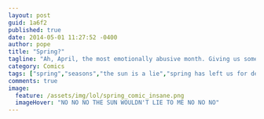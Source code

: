```yaml
---
layout: post
guid: 1a6f2
published: true
date: 2014-05-01 11:27:52 -0400
author: pope
title: "Spring?"
tagline: "Ah, April, the most emotionally abusive month. Giving us some-- wait. Didn\'t we do this already? I feel some distant memory of a hope long ago that winter had finally ended. How long have we been stuck here? I don\'t think I want summer, it will just be too warm. Yes, everything is perfect and frozen now forever..."
category: Comics
tags: ["spring","seasons","the sun is a lie","spring has left us for dead","NEVER WARM","HELP US"]
comments: true 
image:
  feature: /assets/img/lol/spring_comic_insane.png
  imageHover: "NO NO NO THE SUN WOULDN'T LIE TO ME NO NO NO"
---
```


